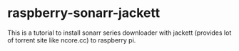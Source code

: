 # raspberry-sonarr-jackett
This is a tutorial to install sonarr series downloader with jackett (provides lot of torrent site like ncore.cc) to raspberry pi.

